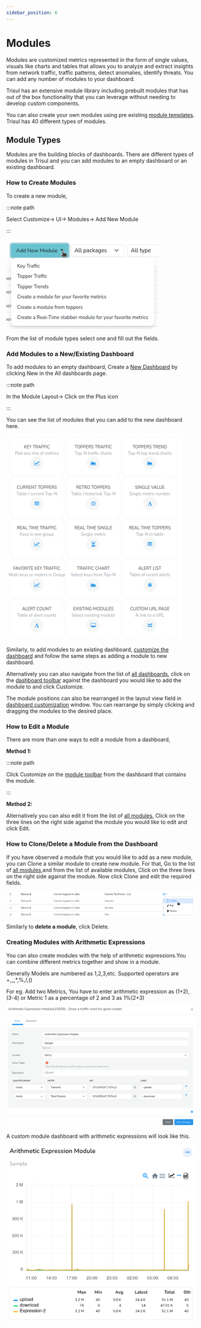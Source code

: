 ```yaml
---
sidebar_position: 6
---
```


# Modules

Modules are customized metrics represented in the form of single values, visuals like charts and tables that allows you to analyze and extract insights from network traffic, traffic patterns, detect anomalies, identify threats. You can add any number of modules to your dashboard. 

Trisul has an extensive module library including prebuilt modules that has out of the box functionality that you can leverage without needing to develop custom components.

You can also create your own modules using pre existing [module templates](/docs/ug/ui/module_templates). Trisul has 40 different types of modules.

## Module Types

Modules are the building blocks of dashboards. There are different types of modules in Trisul and you can add modules to an empty dashboard or an existing dashboard.

### How to Create Modules

To create a new module,

:::note path

Select Customize-> UI-> Modules-> Add New Module

:::

![](images/addnewmodule.png)

From the list of module types select one and fill out the fields.

### Add Modules to a New/Existing Dashboard

To add modules to an empty dashboard, Create a [New Dashboard](/docs/ug/ui/create_dashboards#add-a-dashboard) by clicking New in the All dashboards page. 

:::note path

In the Module Layout-> Click on the Plus icon

:::

You can see the list of modules that you can add to the new dashboard here.

![](images/moduletypes.png)

Similarly, to add modules to an existing dashboard, [customize the dashboard](/docs/ug/ui/create_dashboards#how-to-edit-a-dashboard) and follow the same steps as adding a module to new dashboard.

Alternatively you can also navigate from the list of [all dashboards](/docs/ug/ui/dashmod_intro#view-a-dashboardall-dashboards), click on the [dashboard toolbar](/docs/ug/ui/dashmod_intro#dashboard-toolbars) against the dashboard you would like to add the module to and click Customize. 

The module positions can also be rearranged in the layout view field in [dashboard customization](/docs/ug/ui/create_dashboards#how-to-edit-a-dashboard) window. You can rearrange by simply clicking and dragging the modules to the desired place.

### How to Edit a Module

There are more than one ways to edit a module from a dashboard,

**Method 1:**

:::note path

Click Customize on the [module toolbar](https://trisul.org/docs/ug/ui/dashmod_intro.html#module_toolbars) from the dashboard that contains the module.

:::

**Method 2:**

Alternatively you can also edit it from the list of [all modules](/docs/ug/ui/dashmod_intro#view-a-moduleall-modules), Click on the three lines on the right side against the module you would like to edit and click Edit.

### How to Clone/Delete a Module from the Dashboard

If you have observed a module that you would like to add as a new module, you can Clone a similar module to create new module. For that, Go to the list of [all modules](/docs/ug/ui/dashmod_intro#view-a-moduleall-modules),and from the list of available modules, Click on the three lines on the right side against the module. Now click Clone and edit the required fields.

![](images/clonemodule.png)

Similarly to **delete a module**, click Delete.

### Creating Modules with Arithmetic Expressions

You can also create modules with the help of arithmetic 
expressions.You can combine different metrics together and show in a 
module.

Generally Models are numbered as 1,2,3,etc. Supported operators are +,_,*,%,/,()

For eg. Add two Metrics, You have to enter arithmetic expression as 
(1+2),(3-4) or Metric 1 as a percentage of 2 and 3 as 1%(2+3)

![](images/dashboards/arithmeticexpressionfields.png)

A custom module dashboard with arithmetic expressions will look like
this.

![](images/dashboards/arithmeticexpressionchart.png)
